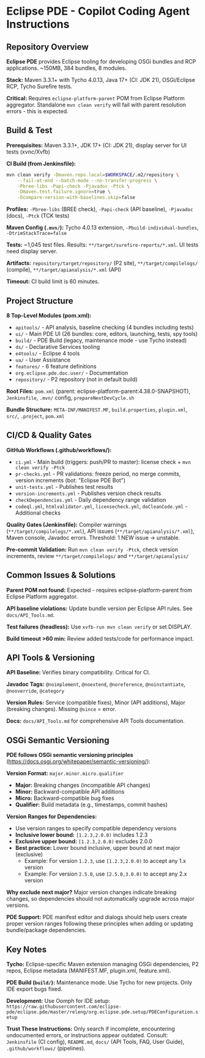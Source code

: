 # Eclipse PDE - Copilot Coding Agent Instructions

## Repository Overview

**Eclipse PDE** provides Eclipse tooling for developing OSGi bundles and RCP applications. ~150MB, 384 bundles, 8 modules.

**Stack:** Maven 3.3.1+ with Tycho 4.0.13, Java 17+ (CI: JDK 21), OSGi/Eclipse RCP, Tycho Surefire tests.

**Critical:** Requires `eclipse-platform-parent` POM from Eclipse Platform aggregator. Standalone `mvn clean verify` will fail with parent resolution errors - this is expected.

## Build & Test

**Prerequisites:** Maven 3.3.1+, JDK 17+ (CI: JDK 21), display server for UI tests (xvnc/Xvfb)

**CI Build (from Jenkinsfile):**
```bash
mvn clean verify -Dmaven.repo.local=$WORKSPACE/.m2/repository \
    --fail-at-end --batch-mode --no-transfer-progress \
    -Pbree-libs -Papi-check -Pjavadoc -Ptck \
    -Dmaven.test.failure.ignore=true \
    -Dcompare-version-with-baselines.skip=false
```

**Profiles:** `-Pbree-libs` (BREE check), `-Papi-check` (API baseline), `-Pjavadoc` (docs), `-Ptck` (TCK tests)

**Maven Config (`.mvn/`):** Tycho 4.0.13 extension, `-Pbuild-individual-bundles`, `-DtrimStackTrace=false`

**Tests:** ~1,045 test files. Results: `**/target/surefire-reports/*.xml`. UI tests need display server.

**Artifacts:** `repository/target/repository/` (P2 site), `**/target/compilelogs/` (compile), `**/target/apianalysis/*.xml` (API)

**Timeout:** CI build limit is 60 minutes.

## Project Structure

**8 Top-Level Modules (pom.xml):**
- `apitools/` - API analysis, baseline checking (4 bundles including tests)
- `ui/` - Main PDE UI (26 bundles: core, editors, launching, tests, spy tools)
- `build/` - PDE Build (legacy, maintenance mode - use Tycho instead)
- `ds/` - Declarative Services tooling
- `e4tools/` - Eclipse 4 tools  
- `ua/` - User Assistance
- `features/` - 6 feature definitions
- `org.eclipse.pde.doc.user/` - Documentation
- `repository/` - P2 repository (not in default build)

**Root Files:** `pom.xml` (parent: eclipse-platform-parent:4.38.0-SNAPSHOT), `Jenkinsfile`, `.mvn/` config, `prepareNextDevCycle.sh`

**Bundle Structure:** `META-INF/MANIFEST.MF`, `build.properties`, `plugin.xml`, `src/`, `.project`, `pom.xml`

## CI/CD & Quality Gates

**GitHub Workflows (.github/workflows/):**
- `ci.yml` - Main build (triggers: push/PR to master): license check + `mvn clean verify -Ptck`
- `pr-checks.yml` - PR validations: freeze period, no merge commits, version increments (bot: "Eclipse PDE Bot")
- `unit-tests.yml` - Publishes test results
- `version-increments.yml` - Publishes version check results
- `checkDependencies.yml` - Daily dependency range validation
- `codeql.yml`, `htmlvalidator.yml`, `licensecheck.yml`, `doCleanCode.yml` - Additional checks

**Quality Gates (Jenkinsfile):** Compiler warnings (`**/target/compilelogs/*.xml`), API issues (`**/target/apianalysis/*.xml`), Maven console, Javadoc errors. Threshold: 1 NEW issue → unstable.

**Pre-commit Validation:** Run `mvn clean verify -Ptck`, check version increments, review `**/target/compilelogs/` and `**/target/apianalysis/`

## Common Issues & Solutions

**Parent POM not found:** Expected - requires eclipse-platform-parent from Eclipse Platform aggregator.

**API baseline violations:** Update bundle version per Eclipse API rules. See `docs/API_Tools.md`.

**Test failures (headless):** Use `xvfb-run mvn clean verify` or set DISPLAY.

**Build timeout >60 min:** Review added tests/code for performance impact.

## API Tools & Versioning

**API Baseline:** Verifies binary compatibility. Critical for CI.

**Javadoc Tags:** `@noimplement`, `@noextend`, `@noreference`, `@noinstantiate`, `@nooverride`, `@category`

**Version Rules:** Service (compatible fixes), Minor (API additions), Major (breaking changes). Missing `@since` = error.

**Docs:** `docs/API_Tools.md` for comprehensive API Tools documentation.

## OSGi Semantic Versioning

**PDE follows OSGi semantic versioning principles** (https://docs.osgi.org/whitepaper/semantic-versioning/):

**Version Format:** `major.minor.micro.qualifier`
- **Major:** Breaking changes (incompatible API changes)
- **Minor:** Backward-compatible API additions
- **Micro:** Backward-compatible bug fixes
- **Qualifier:** Build metadata (e.g., timestamps, commit hashes)

**Version Ranges for Dependencies:**
- Use version ranges to specify compatible dependency versions
- **Inclusive lower bound:** `[1.2.3,2.0.0)` includes 1.2.3
- **Exclusive upper bound:** `[1.2.3,2.0.0)` excludes 2.0.0
- **Best practice:** Lower bound inclusive, upper bound at next major (exclusive)
  - Example: For version `1.2.3`, use `[1.2.3,2.0.0)` to accept any 1.x version
  - Example: For version `2.5.0`, use `[2.5.0,3.0.0)` to accept any 2.x version

**Why exclude next major?** Major version changes indicate breaking changes, so dependencies should not automatically upgrade across major versions.

**PDE Support:** PDE manifest editor and dialogs should help users create proper version ranges following these principles when adding or updating bundle/package dependencies.

## Key Notes

**Tycho:** Eclipse-specific Maven extension managing OSGi dependencies, P2 repos, Eclipse metadata (MANIFEST.MF, plugin.xml, feature.xml).

**PDE Build (`build/`):** Maintenance mode. Use Tycho for new projects. Only IDE export bugs fixed.

**Development:** Use Oomph for IDE setup: `https://raw.githubusercontent.com/eclipse-pde/eclipse.pde/master/releng/org.eclipse.pde.setup/PDEConfiguration.setup`

**Trust These Instructions:** Only search if incomplete, encountering undocumented errors, or instructions appear outdated. Consult: `Jenkinsfile` (CI config), `README.md`, `docs/` (API Tools, FAQ, User Guide), `.github/workflows/` (pipelines).
